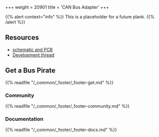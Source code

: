 +++
weight = 20901
title = 'CAN Bus Adapter'
+++

{{% alert context="info" %}}
This is a placeholder for a future plank.
{{% /alert %}}



## Resources

-  [schematic and PCB]()
- [Development thread]()

## Get a Bus Pirate

{{% readfile "/_common/_footer/_footer-get.md" %}}

### Community 

{{% readfile "/_common/_footer/_footer-community.md" %}}

### Documentation

{{% readfile "/_common/_footer/_footer-docs.md" %}}



